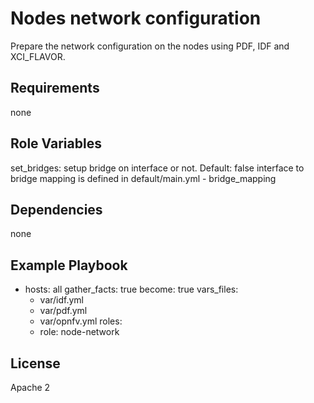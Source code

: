 Nodes network configuration
===========================

Prepare the network configuration on the nodes using PDF, IDF and XCI_FLAVOR.


Requirements
------------

none

Role Variables
--------------

set_bridges: setup bridge on interface or not. Default: false
             interface to bridge mapping is defined in
             default/main.yml - bridge_mapping

Dependencies
------------

none

Example Playbook
----------------

- hosts: all
  gather_facts: true
  become: true
  vars_files:
    - var/idf.yml
    - var/pdf.yml
    - var/opnfv.yml
  roles:
    - role: node-network


License
-------

Apache 2
